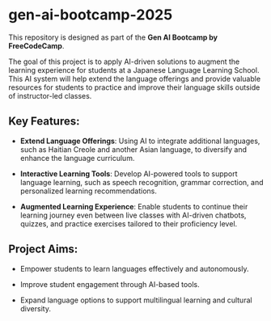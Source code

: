 # gen-ai-bootcamp-2025
This repository is designed as part of the **Gen AI Bootcamp by FreeCodeCamp**.

The goal of this project is to apply AI-driven solutions to augment the learning experience for students at a Japanese Language Learning School. This AI system will help extend the language offerings and provide valuable resources for students to practice and improve their language skills outside of instructor-led classes.

## Key Features: ##

- **Extend Language Offerings**: Using AI to integrate additional languages, such as Haitian Creole and another Asian language, to diversify and enhance the language curriculum.
  
- **Interactive Learning Tools**: Develop AI-powered tools to support language learning, such as speech recognition, grammar correction, and personalized learning recommendations.
  
- **Augmented Learning Experience**: Enable students to continue their learning journey even between live classes with AI-driven chatbots, quizzes, and practice exercises tailored to their proficiency level.

## Project Aims: ##
- Empower students to learn languages effectively and autonomously.

- Improve student engagement through AI-based tools.

- Expand language options to support multilingual learning and cultural diversity.
